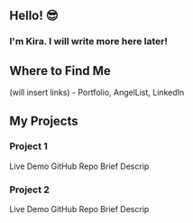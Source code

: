 ## Hello! 😎
### I'm Kira. I will write more here later!

## Where to Find Me
(will insert links)  - Portfolio, AngelList, LinkedIn

## My Projects
### Project 1
Live Demo   GitHub Repo
Brief Descrip

### Project 2
Live Demo   GitHub Repo
Brief Descrip



<!--
**kierxin/kierxin** is a ✨ _special_ ✨ repository because its `README.md` (this file) appears on your GitHub profile.

Here are some ideas to get you started:

- 🔭 I’m currently working on ...
- 🌱 I’m currently learning ...
- 👯 I’m looking to collaborate on ...
- 🤔 I’m looking for help with ...
- 💬 Ask me about ...
- 📫 How to reach me: ...
- 😄 Pronouns: ...
- ⚡ Fun fact: ...
-->
